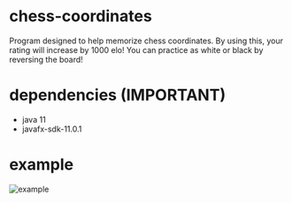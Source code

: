 # chess-coordinates
Program designed to help memorize chess coordinates. By using this, your rating will increase by 1000 elo!
You can practice as white or black by reversing the board!

# dependencies (IMPORTANT)
* java 11
* javafx-sdk-11.0.1 

# example
![example](https://raw.githubusercontent.com/rayz/chess-coordinates/master/example.png)

